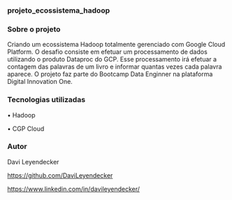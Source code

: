 ### projeto_ecossistema_hadoop

### Sobre o projeto

Criando um ecossistema Hadoop totalmente gerenciado com Google Cloud Platform. O desafio consiste em efetuar um processamento de dados utilizando o produto Dataproc do GCP. Esse processamento irá efetuar a contagem das palavras de um livro e informar quantas vezes cada palavra aparece. O projeto faz parte do Bootcamp Data Enginner na plataforma Digital Innovation One.

### Tecnologias utilizadas

•	Hadoop

•	CGP Cloud

### Autor

Davi Leyendecker

https://github.com/DaviLeyendecker

https://www.linkedin.com/in/davileyendecker/

